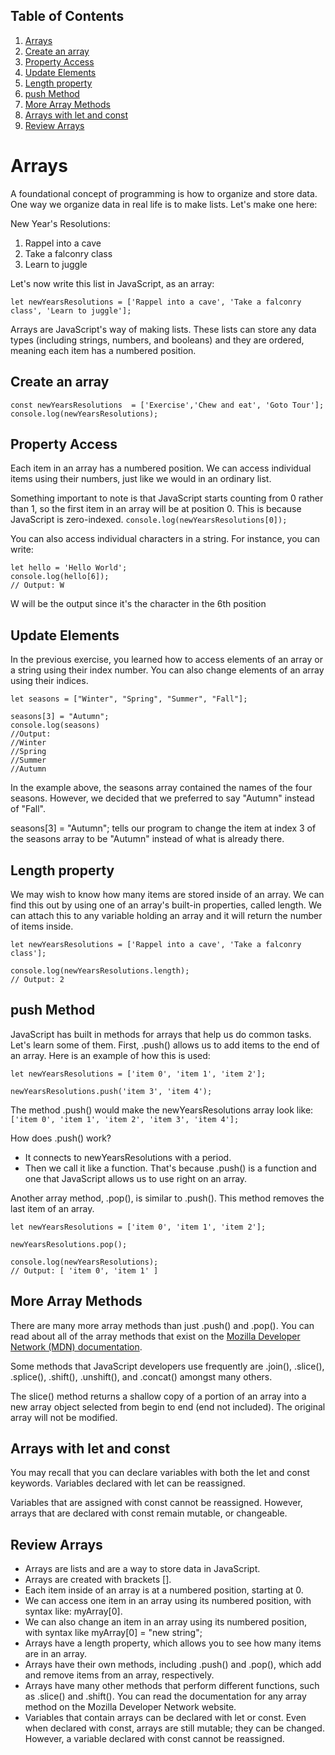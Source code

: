 ## Table of Contents 
1. [Arrays](#arrays)
2. [Create an array](#create-an-array)
3. [Property Access](#property-access)
4. [Update Elements](#update-elements)
5. [Length property](#length-property)
6. [push Method](#push-method)
7. [More Array Methods](#more-array-methods)
8. [Arrays with let and const](#arrays-with-let-and-const)
9. [Review Arrays](#review-arrays)


# Arrays

A foundational concept of programming is how to organize and store data.
One way we organize data in real life is to make lists. Let's make one here:

New Year's Resolutions:
1. Rappel into a cave
2. Take a falconry class
3. Learn to juggle

Let's now write this list in JavaScript, as an array:
```
let newYearsResolutions = ['Rappel into a cave', 'Take a falconry class', 'Learn to juggle'];
```
Arrays are JavaScript's way of making lists. These lists can store any data types (including strings, numbers, and booleans) and they are ordered, meaning each item has a numbered position.

## Create an array
```
const newYearsResolutions  = ['Exercise','Chew and eat', 'Goto Tour'];
console.log(newYearsResolutions);
```
## Property Access
Each item in an array has a numbered position. We can access individual items using their numbers, just like we would in an ordinary list.

Something important to note is that JavaScript starts counting from 0 rather than 1, so the first item in an array will be at position 0. This is because JavaScript is zero-indexed.
``` console.log(newYearsResolutions[0]); ```

You can also access individual characters in a string. For instance, you can write:
```
let hello = 'Hello World';
console.log(hello[6]);
// Output: W
```
W will be the output since it's the character in the 6th position

## Update Elements

In the previous exercise, you learned how to access elements of an array or a string using their index number. You can also change elements of an array using their indices.

```
let seasons = ["Winter", "Spring", "Summer", "Fall"];

seasons[3] = "Autumn";
console.log(seasons) 
//Output: 
//Winter 
//Spring
//Summer
//Autumn
```
In the example above, the seasons array contained the names of the four seasons.
However, we decided that we preferred to say "Autumn" instead of "Fall".

seasons[3] = "Autumn"; tells our program to change the item at index 3 of the seasons array to be "Autumn" instead of what is already there.

## Length property
We may wish to know how many items are stored inside of an array.
We can find this out by using one of an array's built-in properties, called length. We can attach this to any variable holding an array and it will return the number of items inside.
```
let newYearsResolutions = ['Rappel into a cave', 'Take a falconry class'];

console.log(newYearsResolutions.length);
// Output: 2
```

## push Method
JavaScript has built in methods for arrays that help us do common tasks. Let's learn some of them.
First, .push() allows us to add items to the end of an array. Here is an example of how this is used:
```
let newYearsResolutions = ['item 0', 'item 1', 'item 2'];

newYearsResolutions.push('item 3', 'item 4');
```
The method .push() would make the newYearsResolutions array look like:
``` ['item 0', 'item 1', 'item 2', 'item 3', 'item 4']; ```

How does .push() work?
* It connects to newYearsResolutions with a period.
* Then we call it like a function. That's because .push() is a function and one that JavaScript allows us to use right on an array.

Another array method, .pop(), is similar to .push(). This method removes the last item of an array.

```
let newYearsResolutions = ['item 0', 'item 1', 'item 2'];

newYearsResolutions.pop();

console.log(newYearsResolutions); 
// Output: [ 'item 0', 'item 1' ]
```

## More Array Methods
There are many more array methods than just .push() and .pop(). You can read about all of the array methods that exist on the [Mozilla Developer Network (MDN) documentation](https://developer.mozilla.org/en-US/docs/Web/JavaScript/Reference/Global_Objects/Array). 

Some methods that JavaScript developers use frequently are .join(), .slice(), .splice(), .shift(), .unshift(), and .concat() amongst many others.

The slice() method returns a shallow copy of a portion of an array into a new array object selected from begin to end (end not included). The original array will not be modified.

## Arrays with let and const
You may recall that you can declare variables with both the let and const keywords. Variables declared with let can be reassigned.

Variables that are assigned with const cannot be reassigned. However, arrays that are declared with const remain mutable, or changeable.

## Review Arrays

* Arrays are lists and are a way to store data in JavaScript.
* Arrays are created with brackets [].
* Each item inside of an array is at a numbered position, starting at 0.
* We can access one item in an array using its numbered position, with syntax like: myArray[0].
* We can also change an item in an array using its numbered position, with syntax like myArray[0] = "new string";
* Arrays have a length property, which allows you to see how many items are in an array.
* Arrays have their own methods, including .push() and .pop(), which add and remove items from an array, respectively.
* Arrays have many other methods that perform different functions, such as .slice() and .shift(). You can read the documentation for any array method on the Mozilla Developer Network website.
* Variables that contain arrays can be declared with let or const. Even when declared with const, arrays are still mutable; they can be changed. However, a variable declared with const cannot be reassigned.



